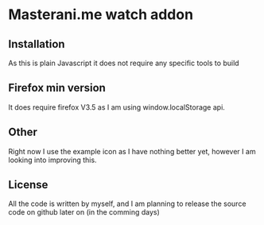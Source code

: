 # Masterani.me watch addon

## Installation
As this is plain Javascript it does not require any specific tools to build

## Firefox min version
It does require firefox V3.5 as I am using window.localStorage api.

## Other
Right now I use the example icon as I have nothing better yet, however I am looking into improving this.

## License
All the code is written by myself, and I am planning to release the source code on github later on (in the comming days)
